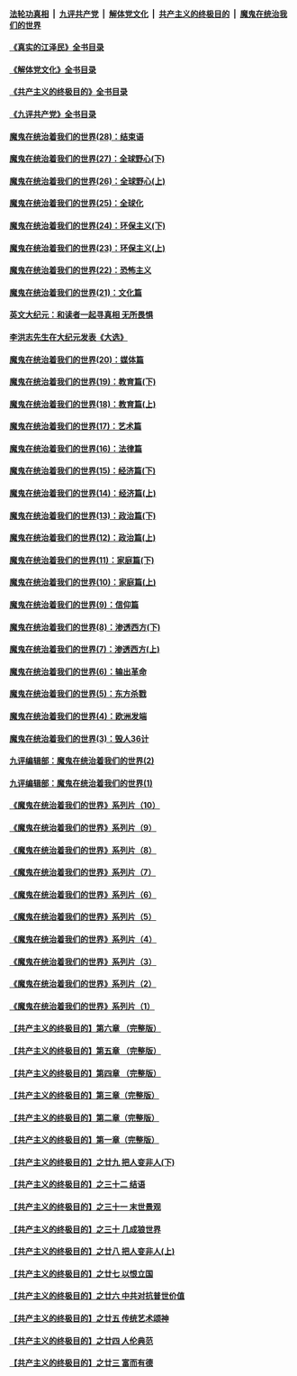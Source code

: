 ####  [法轮功真相](../../../../basic/blob/master/README.md?t=06302301) &nbsp;|&nbsp; [九评共产党](../../../../9ping.md/blob/master/README.md?t=06302301) &nbsp;|&nbsp; [解体党文化](../../../../jtdwh.md/blob/master/README.md?t=06302301)  &nbsp;|&nbsp; [共产主义的终极目的](../../../../gczydzjmd.md/blob/master/README.md?t=06302301) &nbsp;|&nbsp; [魔鬼在统治我们的世界](../../../../mgztzwmdsj.md/blob/master/README.md?t=06302301) 

#### [《真实的江泽民》全书目录](../pages/nsc422/n13721399.md?t=06302301) 

#### [《解体党文化》全书目录](../pages/nsc422/n13721157.md?t=06302301) 

#### [《共产主义的终极目的》全书目录](../pages/nsc422/n13721048.md?t=06302301) 

#### [《九评共产党》全书目录](../pages/nsc422/n13708085.md?t=06302301) 

#### [魔鬼在统治着我们的世界(28)：结束语](../pages/nsc422/n10936246.md?t=06302301) 

#### [魔鬼在统治着我们的世界(27)：全球野心(下)](../pages/nsc422/n10928319.md?t=06302301) 

#### [魔鬼在统治着我们的世界(26)：全球野心(上)](../pages/nsc422/n10900318.md?t=06302301) 

#### [魔鬼在统治着我们的世界(25)：全球化](../pages/nsc422/n10788205.md?t=06302301) 

#### [魔鬼在统治着我们的世界(24)：环保主义(下)](../pages/nsc422/n10695307.md?t=06302301) 

#### [魔鬼在统治着我们的世界(23)：环保主义(上)](../pages/nsc422/n10688613.md?t=06302301) 

#### [魔鬼在统治着我们的世界(22)：恐怖主义](../pages/nsc422/n10614727.md?t=06302301) 

#### [魔鬼在统治着我们的世界(21)：文化篇](../pages/nsc422/n10597706.md?t=06302301) 

#### [英文大纪元：和读者一起寻真相 无所畏惧](../pages/nsc422/n12542027.md?t=06302301) 

#### [李洪志先生在大纪元发表《大选》](../pages/nsc422/n12534746.md?t=06302301) 

#### [魔鬼在统治着我们的世界(20)：媒体篇](../pages/nsc422/n10586579.md?t=06302301) 

#### [魔鬼在统治着我们的世界(19)：教育篇(下)](../pages/nsc422/n10564808.md?t=06302301) 

#### [魔鬼在统治着我们的世界(18)：教育篇(上)](../pages/nsc422/n10526970.md?t=06302301) 

#### [魔鬼在统治着我们的世界(17)：艺术篇](../pages/nsc422/n10499093.md?t=06302301) 

#### [魔鬼在统治着我们的世界(16)：法律篇](../pages/nsc422/n10485969.md?t=06302301) 

#### [魔鬼在统治着我们的世界(15)：经济篇(下)](../pages/nsc422/n10469975.md?t=06302301) 

#### [魔鬼在统治着我们的世界(14)：经济篇(上)](../pages/nsc422/n10457370.md?t=06302301) 

#### [魔鬼在统治着我们的世界(13)：政治篇(下)](../pages/nsc422/n10448270.md?t=06302301) 

#### [魔鬼在统治着我们的世界(12)：政治篇(上)](../pages/nsc422/n10444576.md?t=06302301) 

#### [魔鬼在统治着我们的世界(11)：家庭篇(下)](../pages/nsc422/n10440961.md?t=06302301) 

#### [魔鬼在统治着我们的世界(10)：家庭篇(上)](../pages/nsc422/n10435448.md?t=06302301) 

#### [魔鬼在统治着我们的世界(9)：信仰篇](../pages/nsc422/n10432159.md?t=06302301) 

#### [魔鬼在统治着我们的世界(8)：渗透西方(下)](../pages/nsc422/n10429603.md?t=06302301) 

#### [魔鬼在统治着我们的世界(7)：渗透西方(上)](../pages/nsc422/n10426013.md?t=06302301) 

#### [魔鬼在统治着我们的世界(6)：输出革命](../pages/nsc422/n10421536.md?t=06302301) 

#### [魔鬼在统治着我们的世界(5)：东方杀戮](../pages/nsc422/n10417707.md?t=06302301) 

#### [魔鬼在统治着我们的世界(4)：欧洲发端](../pages/nsc422/n10414890.md?t=06302301) 

#### [魔鬼在统治着我们的世界(3)：毁人36计](../pages/nsc422/n10411583.md?t=06302301) 

#### [九评编辑部：魔鬼在统治着我们的世界(2)](../pages/nsc422/n10410036.md?t=06302301) 

#### [九评编辑部：魔鬼在统治着我们的世界(1)](../pages/nsc422/n10406825.md?t=06302301) 

#### [《魔鬼在统治着我们的世界》系列片（10）](../pages/nsc422/n12292670.md?t=06302301) 

#### [《魔鬼在统治着我们的世界》系列片（9）](../pages/nsc422/n12290859.md?t=06302301) 

#### [《魔鬼在统治着我们的世界》系列片（8）](../pages/nsc422/n12287445.md?t=06302301) 

#### [《魔鬼在统治着我们的世界》系列片（7）](../pages/nsc422/n12283425.md?t=06302301) 

#### [《魔鬼在统治着我们的世界》系列片（6）](../pages/nsc422/n12282314.md?t=06302301) 

#### [《魔鬼在统治着我们的世界》系列片（5）](../pages/nsc422/n12281419.md?t=06302301) 

#### [《魔鬼在统治着我们的世界》系列片（4）](../pages/nsc422/n12274024.md?t=06302301) 

#### [《魔鬼在统治着我们的世界》系列片（3）](../pages/nsc422/n12271322.md?t=06302301) 

#### [《魔鬼在统治着我们的世界》系列片（2）](../pages/nsc422/n12269049.md?t=06302301) 

#### [《魔鬼在统治着我们的世界》系列片（1）](../pages/nsc422/n12267575.md?t=06302301) 

#### [【共产主义的终极目的】第六章 （完整版）](../pages/nsc422/n11428913.md?t=06302301) 

#### [【共产主义的终极目的】第五章 （完整版）](../pages/nsc422/n11428912.md?t=06302301) 

#### [【共产主义的终极目的】第四章 （完整版）](../pages/nsc422/n11428907.md?t=06302301) 

#### [【共产主义的终极目的】第三章（完整版）](../pages/nsc422/n11428848.md?t=06302301) 

#### [【共产主义的终极目的】第二章（完整版）](../pages/nsc422/n11428831.md?t=06302301) 

#### [【共产主义的终极目的】第一章（完整版）](../pages/nsc422/n11417651.md?t=06302301) 

#### [【共产主义的终极目的】之廿九 把人变非人(下)](../pages/nsc422/n11344140.md?t=06302301) 

#### [【共产主义的终极目的】之三十二 结语](../pages/nsc422/n11360535.md?t=06302301) 

#### [【共产主义的终极目的】之三十一 末世景观](../pages/nsc422/n11351129.md?t=06302301) 

#### [【共产主义的终极目的】之三十 几成狼世界](../pages/nsc422/n11348280.md?t=06302301) 

#### [【共产主义的终极目的】之廿八 把人变非人(上)](../pages/nsc422/n11340492.md?t=06302301) 

#### [【共产主义的终极目的】之廿七 以恨立国](../pages/nsc422/n11336944.md?t=06302301) 

#### [【共产主义的终极目的】之廿六 中共对抗普世价值](../pages/nsc422/n11324785.md?t=06302301) 

#### [【共产主义的终极目的】之廿五 传统艺术颂神](../pages/nsc422/n11296396.md?t=06302301) 

#### [【共产主义的终极目的】之廿四 人伦典范](../pages/nsc422/n11296397.md?t=06302301) 

#### [【共产主义的终极目的】之廿三 富而有德](../pages/nsc422/n11283598.md?t=06302301) 

